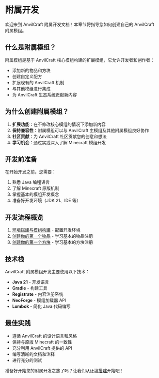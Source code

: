 # 附属开发

欢迎来到 AnvilCraft 附属开发文档！本章节将指导您如何创建自己的 AnvilCraft 附属模组。

## 什么是附属模组？

附属模组是基于 AnvilCraft 核心模组构建的扩展模组，它允许开发者和创作者：

* 添加新的物品和方块
* 创建自定义配方
* 扩展现有的 AnvilCraft 机制
* 与其他模组进行集成
* 为 AnvilCraft 生态系统贡献新内容

## 为什么创建附属模组？

1. **扩展功能**：在不修改核心模组的情况下添加新内容
2. **保持兼容性**：附属模组可以与 AnvilCraft 主模组及其他附属模组良好协作
3. **社区贡献**：为 AnvilCraft 社区贡献您的创意和想法
4. **学习机会**：通过实践深入了解 Minecraft 模组开发

## 开发前准备

在开始开发之前，您需要：

1. 熟悉 Java 编程语言
2. 了解 Minecraft 原版机制
3. 掌握基本的模组开发概念
4. 准备好开发环境（JDK 21、IDE 等）

## 开发流程概览

1. [环境搭建与模组构建](./01_environment.md) - 配置开发环境
2. [创建你的第一个物品](./02_create_item.md) - 学习基本的物品注册
3. [创建你的第一个方块](./03_create_block.md) - 学习基本的方块注册

## 技术栈

AnvilCraft 附属模组开发主要使用以下技术：

* **Java 21** - 开发语言
* **Gradle** - 构建工具
* **Registrate** - 内容注册系统
* **NeoForge** - 模组加载器 API
* **Lombok** - 简化 Java 代码编写

## 最佳实践

* 遵循 AnvilCraft 的设计语言和风格
* 保持与原版 Minecraft 的一致性
* 充分利用 AnvilCraft 提供的 API
* 编写清晰的文档和注释
* 进行充分的测试

准备好开始您的附属开发之旅了吗？让我们从[环境搭建](./01_environment.md)开始吧！
